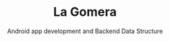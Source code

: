 ---
title: La Gomera
subtitle: Android app development and Backend Data Structure
image: "../imgs/LaGomera.webp"
link: http://lagomera.travel/en/2019/01/app-senderos-la-gomera-2/
buttonTitle: VISIT PROJECT
priority: 0
badges: [android]
categories: [projects, recent]
---
